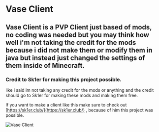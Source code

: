 # Vase Client
## Vase Client is a PVP Client just based of mods, no coding was needed but you may think how well i'm not taking the credit for the mods because i did not make them or modify them in java but instead just changed the settings of them inside of Minecraft.

### Credit to Sk1er for making this project possible.

like i said im not taking any credit for the mods or anything and the credit should go to Sk1er for making these mods and making them free.

If you want to make a client like this make sure to check out [https://sk1er.club/](https://sk1er.club/) , because of him this project was possible.

![Vase Client](https://i.imgur.com/bIyakhS.png)

